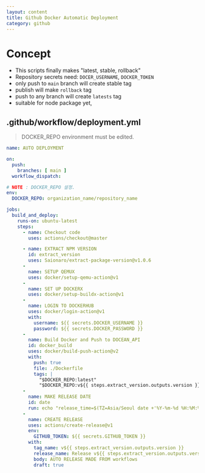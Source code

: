```yaml
---
layout: content
title: Github Docker Automatic Deployment
category: github
---
```


# Concept
- This scripts finally makes "latest, stable, rollback"
- Repository secrets need: `DOCER_USERNAME`, `DOCKER_TOKEN`
- only push to `main` branch will create stable tag
- publish will make `rollback` tag
- push to any branch will create `latests` tag
- suitable for node package yet,



## .github/workflow/deployment.yml

> DOCKER_REPO environment must be edited.

``` yaml
name: AUTO DEPLOYMENT

on:
  push:
    branches: [ main ]
  workflow_dispatch:

# NOTE : DOCKER_REPO 설정.
env:
  DOCKER_REPO: organization_name/repository_name

jobs:
  build_and_deploy:
    runs-on: ubuntu-latest
    steps:
      - name: Checkout code
        uses: actions/checkout@master

      - name: EXTRACT NPM VERSION
        id: extract_version
        uses: Saionaro/extract-package-version@v1.0.6
      -
        name: SETUP QEMUX
        uses: docker/setup-qemu-action@v1
      -
        name: SET UP DOCKERX
        uses: docker/setup-buildx-action@v1
      -
        name: LOGIN TO DOCKERHUB
        uses: docker/login-action@v1 
        with:
          username: ${{ secrets.DOCKER_USERNAME }}
          password: ${{ secrets.DOCKER_PASSWORD }}
      -
        name: Build Docker and Push to DOCEAN_API 
        id: docker_build
        uses: docker/build-push-action@v2
        with:
          push: true
          file: ./Dockerfile
          tags: |
            "$DOCKER_REPO:latest"
            "$DOCKER_REPO:v${{ steps.extract_version.outputs.version }}"
      - 
        name: MAKE RELEASE DATE
        id: date
        run: echo "release_time=$(TZ=Asia/Seoul date +'%Y-%m-%d %H:%M:%S')" >> $GITHUB_ENV
      - 
        name: CREATE RELEASE
        uses: actions/create-release@v1
        env:
          GITHUB_TOKEN: ${{ secrets.GITHUB_TOKEN }}
        with:
          tag_name: v${{ steps.extract_version.outputs.version }}
          release_name: Release v${{ steps.extract_version.outputs.version }} [${{ env.release_time }}]
          body: AUTO RELEASE MADE FROM workflows
          draft: true

```
